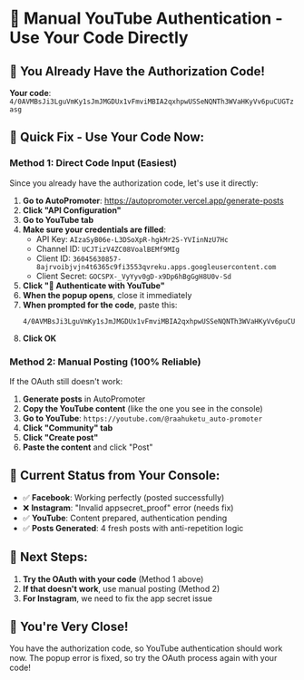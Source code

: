 # 🎥 Manual YouTube Authentication - Use Your Code Directly

## 🔐 **You Already Have the Authorization Code!**

**Your code**: `4/0AVMBsJi3LguVmKy1sJmJMGDUx1vFmviMBIA2qxhpwUSSeNQNTh3WVaHKyVv6puCUGTzasg`

## 🚀 **Quick Fix - Use Your Code Now:**

### **Method 1: Direct Code Input (Easiest)**

Since you already have the authorization code, let's use it directly:

1. **Go to AutoPromoter**: https://autopromoter.vercel.app/generate-posts
2. **Click "API Configuration"**
3. **Go to YouTube tab**
4. **Make sure your credentials are filled**:
   - API Key: `AIzaSyB06e-L3DSoXpR-hgkMr2S-YVIinNzU7Hc`
   - Channel ID: `UCJTizV4ZC08VoalBEMf9MIg`
   - Client ID: `36045630857-8ajrvoibjvjn4t6365c9fi3553qvreku.apps.googleusercontent.com`
   - Client Secret: `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`
5. **Click "🔐 Authenticate with YouTube"**
6. **When the popup opens**, close it immediately
7. **When prompted for the code**, paste this:
   ```
   4/0AVMBsJi3LguVmKy1sJmJMGDUx1vFmviMBIA2qxhpwUSSeNQNTh3WVaHKyVv6puCUGTzasg
   ```
8. **Click OK**

### **Method 2: Manual Posting (100% Reliable)**

If the OAuth still doesn't work:

1. **Generate posts** in AutoPromoter
2. **Copy the YouTube content** (like the one you see in the console)
3. **Go to YouTube**: `https://youtube.com/@raahuketu_auto-promoter`
4. **Click "Community" tab**
5. **Click "Create post"**
6. **Paste the content** and click "Post"

## 🎯 **Current Status from Your Console:**

- ✅ **Facebook**: Working perfectly (posted successfully)
- ❌ **Instagram**: "Invalid appsecret_proof" error (needs fix)
- ✅ **YouTube**: Content prepared, authentication pending
- ✅ **Posts Generated**: 4 fresh posts with anti-repetition logic

## 🔧 **Next Steps:**

1. **Try the OAuth with your code** (Method 1 above)
2. **If that doesn't work**, use manual posting (Method 2)
3. **For Instagram**, we need to fix the app secret issue

## 🎉 **You're Very Close!**

You have the authorization code, so YouTube authentication should work now. The popup error is fixed, so try the OAuth process again with your code!
